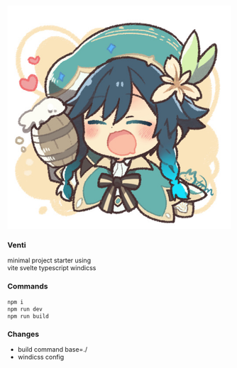 ![venti](./public/venti.jpg)

### Venti
minimal project starter using  
vite svelte typescript windicss

### Commands
    npm i
    npm run dev
    npm run build
    
### Changes
- build command base=./
- windicss config
